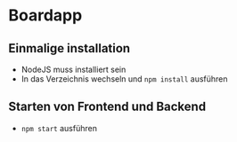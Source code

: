 # Boardapp

## Einmalige installation

- NodeJS muss installiert sein
- In das Verzeichnis wechseln und `npm install` ausführen

## Starten von Frontend und Backend

- `npm start` ausführen

